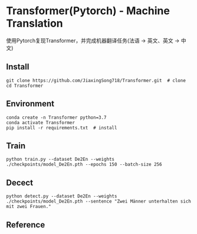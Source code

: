 # Transformer(Pytorch) - Machine Translation

使用Pytorch复现Transformer，并完成机器翻译任务(法语 -> 英文、英文 -> 中文)

## Install

```
git clone https://github.com/JiaxingSong718/Transformer.git  # clone
cd Transformer
```

## Environment

```
conda create -n Transformer python=3.7
conda activate Transformer
pip install -r requirements.txt  # install
```

## Train

```
python train.py --dataset De2En --weights ./checkpoints/model_De2En.pth --epochs 150 --batch-size 256
```

## Decect

```
python detect.py --dataset De2En --weights ./checkpoints/model_De2En.pth --sentence "Zwei Männer unterhalten sich mit zwei Frauen."
```

## Reference
